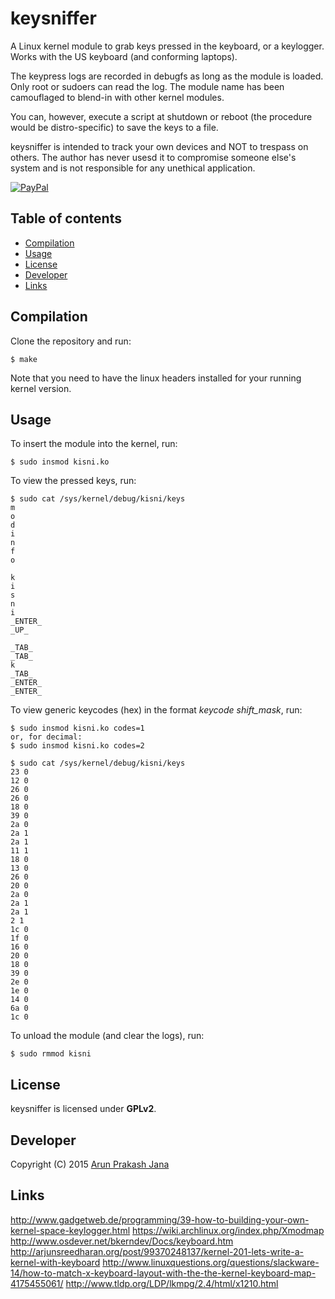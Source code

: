 # keysniffer
A Linux kernel module to grab keys pressed in the keyboard, or a keylogger. Works with the US keyboard (and conforming laptops).

The keypress logs are recorded in debugfs as long as the module is loaded. Only root or sudoers can read the log. The module name has been camouflaged to blend-in with other kernel modules.

You can, however, execute a script at shutdown or reboot (the procedure would be distro-specific) to save the keys to a file.

keysniffer is intended to track your own devices and NOT to trespass on others. The author has never usesd it to compromise someone else's system and is not responsible for any unethical application.

[![PayPal](https://tuxtricks.files.wordpress.com/2016/12/donate.png)](https://www.paypal.com/cgi-bin/webscr?cmd=_s-xclick&hosted_button_id=RMLTQ76JSXJ4Q "Donate via PayPal!")

## Table of contents

- [Compilation](#compilation)
- [Usage](#usage)
- [License](#license)
- [Developer](#developer)
- [Links](#links)

## Compilation
Clone the repository and run:

    $ make
Note that you need to have the linux headers installed for your running kernel version.

## Usage
To insert the module into the kernel, run:

    $ sudo insmod kisni.ko
To view the pressed keys, run:

    $ sudo cat /sys/kernel/debug/kisni/keys
    m
    o
    d
    i
    n
    f
    o

    k
    i
    s
    n
    i
    _ENTER_
    _UP_

    _TAB_
    _TAB_
    k
    _TAB_
    _ENTER_
    _ENTER_

To view generic keycodes (hex) in the format *keycode shift_mask*, run:

    $ sudo insmod kisni.ko codes=1
    or, for decimal:
    $ sudo insmod kisni.ko codes=2

    $ sudo cat /sys/kernel/debug/kisni/keys
    23 0
    12 0
    26 0
    26 0
    18 0
    39 0
    2a 0
    2a 1
    2a 1
    11 1
    18 0
    13 0
    26 0
    20 0
    2a 0
    2a 1
    2a 1
    2 1
    1c 0
    1f 0
    16 0
    20 0
    18 0
    39 0
    2e 0
    1e 0
    14 0
    6a 0
    1c 0

To unload the module (and clear the logs), run:

    $ sudo rmmod kisni

## License
keysniffer is licensed under **GPLv2**.

## Developer
Copyright (C) 2015 [Arun Prakash Jana](mailto:engineerarun@gmail.com)

## Links
http://www.gadgetweb.de/programming/39-how-to-building-your-own-kernel-space-keylogger.html
https://wiki.archlinux.org/index.php/Xmodmap
http://www.osdever.net/bkerndev/Docs/keyboard.htm
http://arjunsreedharan.org/post/99370248137/kernel-201-lets-write-a-kernel-with-keyboard
http://www.linuxquestions.org/questions/slackware-14/how-to-match-x-keyboard-layout-with-the-the-kernel-keyboard-map-4175455061/
http://www.tldp.org/LDP/lkmpg/2.4/html/x1210.html
